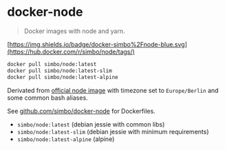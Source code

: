 docker-node
===========

> Docker images with node and yarn.

[https://img.shields.io/badge/docker-simbo%2Fnode-blue.svg](https://hub.docker.com/r/simbo/node/tags/)

``` sh
docker pull simbo/node:latest
docker pull simbo/node:latest-slim
docker pull simbo/node:latest-alpine
```

Derivated from [official node image](https://hub.docker.com/_/node/) with
timezone set to `Europe/Berlin` and some common bash aliases.

See [github.com/simbo/docker-node](https://github.com/simbo/docker-node) for
Dockerfiles.

  - `simbo/node:latest` (debian jessie with common libs)
  - `simbo/node:latest-slim` (debian jessie with minimum requirements)
  - `simbo/node:latest-alpine` (alpine)
